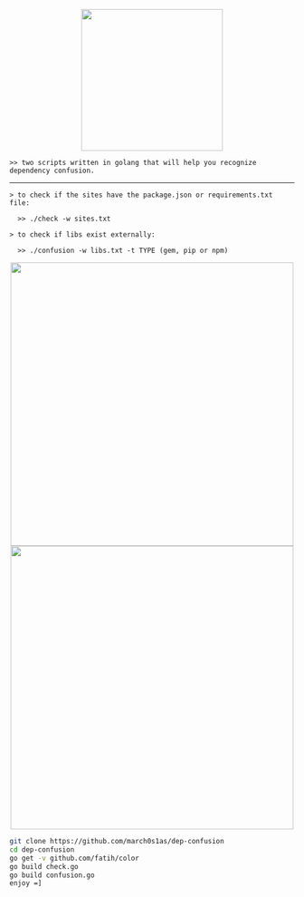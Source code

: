 <p align="center">
  <img src="https://64.media.tumblr.com/bdba59dac0ceb4ccfbee778be8f96b69/tumblr_ow6999EESx1qfu8poo1_400.gif" width="250" height="250">
</p>

    >> two scripts written in golang that will help you recognize dependency confusion.    
---
```
> to check if the sites have the package.json or requirements.txt file:

  >> ./check -w sites.txt
  
> to check if libs exist externally:

  >> ./confusion -w libs.txt -t TYPE (gem, pip or npm)
```
</p>
<p align="center">
  <img src="https://user-images.githubusercontent.com/44043159/135767961-fc43ca2f-04f1-43ec-a1eb-d8c58248ac44.png" width="500" height"500">
  <img src="https://user-images.githubusercontent.com/44043159/135768086-3dd610b4-6038-4728-94e9-2ba86c9eda2b.png" width="500" height"500">
</p>

```bash
git clone https://github.com/march0s1as/dep-confusion
cd dep-confusion
go get -v github.com/fatih/color
go build check.go
go build confusion.go
enjoy =]
```
